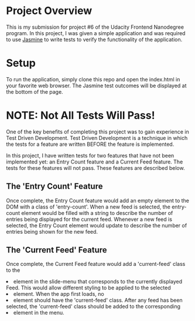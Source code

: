 # Project Overview

This is my submission for project #6 of the Udacity Frontend Nanodegree
program.  In this project, I was given a simple application and was required to
use [Jasmine](http://jasmine.github.io/) to write tests to verify the
functionality of the application.

# Setup

To run the application, simply clone this repo and open the index.html in your
favorite web browser.  The Jasmine test outcomes will be displayed at the
bottom of the page.

# NOTE: Not All Tests Will Pass!

One of the key benefits of completing this project was to gain experience in Test Driven
Development.  Test Driven Development is a technique in which the tests for a
feature are written BEFORE the feature is implemented.

In this project, I have written tests for two features that have not
been implemented yet: an Entry Count feature and a Current Feed feature. The
tests for these features will not pass.  These features are described below.

## The 'Entry Count' Feature

Once complete, the Entry Count feature would add an empty element to the DOM
with a class of 'entry-count'. When a new feed is selected, the entry-count
element would be filled with a string to describe the number of entries being
displayed for the current feed. Whenever a new feed is selected, the Entry
Count element would update to describe the number of entries being shown for
the new feed.

## The 'Current Feed' Feature

Once complete, the Current Feed feature would add a 'current-feed' class to the
<li> element in the slide-menu that corresponds to the currently displayed
Feed.  This would allow different styling to be applied to the selected <li>
element.  When the app first loads, no <li> element should have the
'current-feed' class.  After any feed has been selected, the 'current-feed'
class should be added to the corresponding <li> element in the menu.
